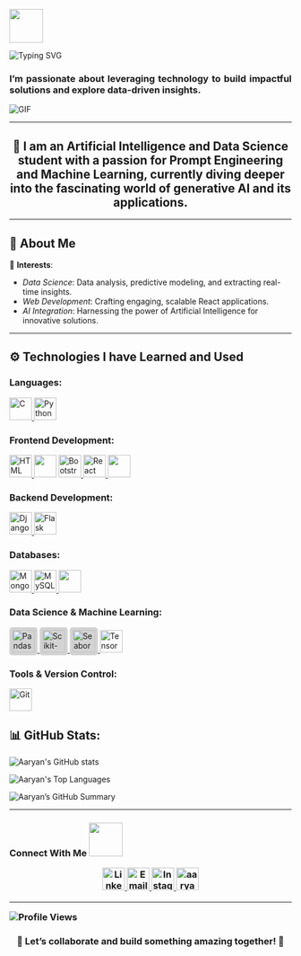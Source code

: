 <p align="left">
  <img src="https://github.com/TheDudeThatCode/TheDudeThatCode/blob/master/Assets/Hi.gif" width="60px" />
</p>

![Typing SVG](https://readme-typing-svg.herokuapp.com?font=Poppins&weight=500&size=50&pause=1000&color=8C37DC&height=100&width=1000&lines=Hey+there,+I'm+Aaryan+Gole!;Welcome+to+my+corner+of+GitHub!)

<p align="center">
  <h3 align="justify">I’m passionate about leveraging technology to build impactful solutions and explore data-driven insights.</h3>
  <img src="https://user-images.githubusercontent.com/74038190/225813708-98b745f2-7d22-48cf-9150-083f1b00d6c9.gif" alt="GIF"/>
</p>

---

<h2 align="center"> 🌱 I am an Artificial Intelligence and Data Science student with a passion for Prompt Engineering and Machine Learning, currently diving deeper into the fascinating world of generative AI and its applications. </h2>

---

## 💼 **About Me**  
🎯 **Interests**:  
- *Data Science*: Data analysis, predictive modeling, and extracting real-time insights.  
- *Web Development*: Crafting engaging, scalable React applications.  
- *AI Integration*: Harnessing the power of Artificial Intelligence for innovative solutions.

---

## ⚙️ **Technologies I have Learned and Used**

<h3 align="left">Languages:</h3>
<p align="left">
  <a href="https://www.cprogramming.com/" target="_blank" rel="noreferrer">
    <img src="https://skillicons.dev/icons?i=c" alt="C" width="40" height="40"/>
  </a>
  <a href="https://www.python.org" target="_blank" rel="noreferrer">
    <img src="https://skillicons.dev/icons?i=python" alt="Python" width="40" height="40"/>
  </a>
</p>

<h3 align="left">Frontend Development:</h3>
<p align="left">
  <a href="https://www.w3.org/html/" target="_blank" rel="noreferrer">
    <img src="https://skillicons.dev/icons?i=html" alt="HTML" width="40" height="40"/>
  </a>
  <a href="https://www.w3schools.com/css/" target="_blank"><img src="https://skillicons.dev/icons?i=css" width="40"/></a>
  <a href="https://getbootstrap.com" target="_blank" rel="noreferrer">
    <img src="https://skillicons.dev/icons?i=bootstrap" alt="Bootstrap" width="40" height="40"/>
  </a>
  <a href="https://reactjs.org/" target="_blank" rel="noreferrer">
    <img src="https://skillicons.dev/icons?i=react" alt="React" width="40" height="40"/>
  </a>
  <a href="https://vitejs.dev/" target="_blank"><img src="https://skillicons.dev/icons?i=vite" width="40"/></a>
</p>

<h3 align="left">Backend Development:</h3>
<p align="left">
  <a href="https://www.djangoproject.com/" target="_blank" rel="noreferrer">
    <img src="https://skillicons.dev/icons?i=django" alt="Django" width="40" height="40"/>
  </a>
  <a href="https://flask.palletsprojects.com/" target="_blank" rel="noreferrer">
    <img src="https://skillicons.dev/icons?i=flask" alt="Flask" width="40" height="40"/>
  </a>
</p>

<h3 align="left">Databases:</h3>
<p align="left">
  <a href="https://www.mongodb.com/" target="_blank" rel="noreferrer">
    <img src="https://skillicons.dev/icons?i=mongodb" alt="MongoDB" width="40" height="40"/>
  </a>
  <a href="https://www.mysql.com/" target="_blank" rel="noreferrer">
    <img src="https://skillicons.dev/icons?i=mysql" alt="MySQL" width="40" height="40"/>
  </a>
  <a href="https://supabase.com/" target="_blank"><img src="https://skillicons.dev/icons?i=supabase" width="40"/></a>
</p>

<h3 align="left">Data Science & Machine Learning:</h3>
<p align="left">
  <a href="https://pandas.pydata.org/" target="_blank">
    <img src="https://pandas.pydata.org/static/img/pandas_mark.svg" alt="Pandas" width="40" height="40" style="background-color: #D3D3D3; border-radius: 5px; padding: 5px;"/>
  </a>
  <a href="https://scikit-learn.org/" target="_blank">
    <img src="https://upload.wikimedia.org/wikipedia/commons/0/05/Scikit_learn_logo_small.svg" alt="Scikit-learn" width="40" height="40" style="background-color: #D3D3D3; border-radius: 5px; padding: 5px;"/>
  </a>
  <a href="https://seaborn.pydata.org/" target="_blank">
    <img src="https://seaborn.pydata.org/_static/logo-wide-lightbg.svg" alt="Seaborn" width="40" height="40" style="background-color: #D3D3D3; border-radius: 5px; padding: 5px;"/>
  </a>
  <a href="https://www.tensorflow.org" target="_blank" rel="noreferrer">
    <img src="https://skillicons.dev/icons?i=tensorflow" alt="TensorFlow" width="40" height="40"/>
  </a>
</p>

<h3 align="left">Tools & Version Control:</h3>
<p align="left">
  <a href="https://git-scm.com/" target="_blank" rel="noreferrer">
    <img src="https://skillicons.dev/icons?i=git" alt="Git" width="40" height="40"/>
  </a>
</p>


## 📊 **GitHub Stats:**

![Aaryan's GitHub stats](https://github-readme-stats.vercel.app/api?username=AaryanGole26&show_icons=true&theme=radical&card_width=1080)

![Aaryan's Top Languages](https://github-readme-stats.vercel.app/api/top-langs/?username=AaryanGole26&layout=compact&theme=radical&card_width=1080)

![Aaryan’s GitHub Summary](https://github-profile-summary-cards.vercel.app/api/cards/profile-details?username=AaryanGole26&theme=radical&card_width=2048)


---

<h3 align="left"> Connect With Me  <img src="https://github.com/TheDudeThatCode/TheDudeThatCode/blob/master/Assets/Handshake.gif" width="60px" />
<p align="center">
  <a href="https://www.linkedin.com/in/aaryan-gole" target="_blank">
    <img src="https://skillicons.dev/icons?i=linkedin" alt="LinkedIn" width="40" height="40"/>
  </a>
  <a href="mailto:goleaaryan7@gmail.com" target="_blank">
    <img src="https://skillicons.dev/icons?i=gmail" alt="Email" width="40" height="40"/>
  </a>
  <a href="https://instagram.com/aryn.gole" target="_blank">
    <img src="https://skillicons.dev/icons?i=instagram" alt="Instagram" width="40" height="40"/>
  </a>
  <a href="https://kaggle.com/aaryangole" target="_blank">
    <img src="https://raw.githubusercontent.com/rahuldkjain/github-profile-readme-generator/master/src/images/icons/Social/kaggle.svg" alt="aaryangole" height="40" width="40"/>
</a>
</p>
 
---

![Profile Views](https://komarev.com/ghpvc/?username=AaryanGole26&color=blueviolet)

<h3 align="center">🌟 Let’s collaborate and build something amazing together! 🌟</h3>
